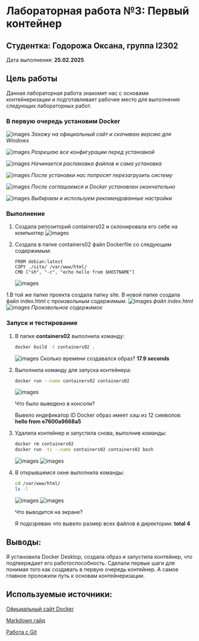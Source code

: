 # Лабораторная работа №3: Первый контейнер


## Студентка: **Годорожа Оксана**, группа I2302

Дата выполнения: **25.02.2025**


## Цель работы

Данная лабораторная работа знакомит нас с основами контейнеризации и подготавливает рабочее место для выполнения следующих лабораторных работ.

### В первую очередь установим Docker

![images](images/1.png)
*Захожу на официальный сайт и скачиваю версию для Windows*

![images](images/2.png)
*Разрешаю все конфигурации перед установкой*

![images](images/3.png)
*Начинается распаковка файлов и сама установка*

![images](images/4.png)
*После установки нас попросят перезагрузить систему*

![images](images/5.png)
*После соглашаемся и Docker установлен окончательно*

![images](images/6.png)
*Выбираем и используем рекомендованные настройки*

### Выполнение

1. Создала репозиторий containers02 и склонировала его себе на компьютер
    ![images](images/7.png)

1. Создала в папке containers02 файл Dockerfile со следующим содержимым:

    ```docker 
    FROM debian:latest
    COPY ./site/ /var/www/html/
    CMD ["sh", "-c", "echo hello from $HOSTNAME"]
    ```
    ![images](images/9.png)

1.В той же папке проекта создала папку site. В новой папке создала файл index.html с произвольным содержимым.
    ![images](images/10.png)
    *файл index.html*
    ![images](images/17.png)
    *Произвольное содержимое*

### Запуск и тестирование

1. В папке **containers02** выполнила команду:

    ```sh
    docker build -t containers02 .
    ```
    ![images](images/11.png)
    Сколько времени создавался образ?
    **17.9 seconds**

1. Выполнила команду для запуска контейнера:

    ```sh
    docker run --name containers02 containers02
    ```

    ![images](images/12.png)

    Что было выведено в консоли? 
    
    Вывело индефикатор ID Docker образ имеет хэш из 12 символов: **hello from e7600a9668a5**  

1. Удалила контейнер и запустила снова, выполнив команды:
    ```sh
    docker rm containers02
    docker run -ti --name containers02 containers02 bash
    ```
    ![images](images/13.png)
    ![images](images/14.png)

1. В открывшемся окне выполнила команды:
    ```sh
    cd /var/www/html/
    ls -l
    ```
    ![images](images/15.png)
    ![images](images/16.png)
   
    Что выводится на экране?
   
    Я подозреваю что вывело размер всех файлов в директории: **total 4** 


## Выводы:

Я установила Docker Desktop, создала образ и запустила контейнер, что подтверждает его работоспособность. Сделали первые шаги для понимая того как создавать в первую очередь контейнер. А самое главное проложили путь к основам контейнеризации.

## Используемые источники:
[Официальный сайт Docker](https://www.docker.com/products/docker-desktop/)

[Markdown гайд](https://www.markdownguide.org/)

[Работа с Git](https://git-scm.com/book/ru/v2)
